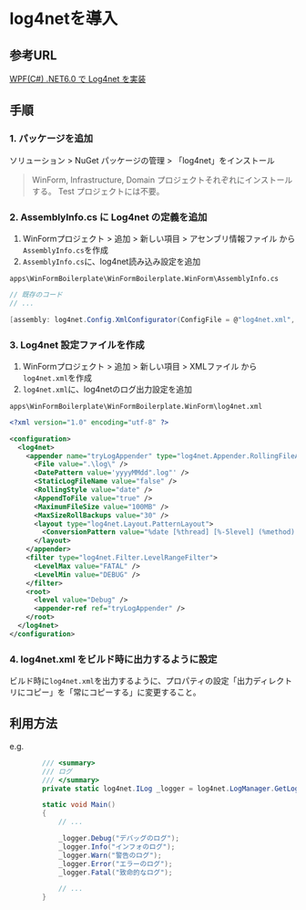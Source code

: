 # log4netを導入

## 参考URL

[WPF(C#) .NET6.0 で Log4net を実装](https://qiita.com/noriseto/items/7ad682d64acc4cf6d9fb)

## 手順

### 1. パッケージを追加

ソリューション > NuGet パッケージの管理 > 「log4net」をインストール  

> WinForm, Infrastructure, Domain プロジェクトそれぞれにインストールする。
> Test プロジェクトには不要。

### 2. AssemblyInfo.cs に Log4net の定義を追加

1. WinFormプロジェクト > 追加 > 新しい項目 > アセンブリ情報ファイル から`AssemblyInfo.cs`を作成
2. `AssemblyInfo.cs`に、log4net読み込み設定を追加

`apps\WinFormBoilerplate\WinFormBoilerplate.WinForm\AssemblyInfo.cs`

```cs
// 既存のコード
// ...

[assembly: log4net.Config.XmlConfigurator(ConfigFile = @"log4net.xml", Watch = true)]
```

### 3. Log4net 設定ファイルを作成

1. WinFormプロジェクト > 追加 > 新しい項目 > XMLファイル から`log4net.xml`を作成
2. `log4net.xml`に、log4netのログ出力設定を追加

`apps\WinFormBoilerplate\WinFormBoilerplate.WinForm\log4net.xml`

```xml
<?xml version="1.0" encoding="utf-8" ?>

<configuration>
  <log4net>
    <appender name="tryLogAppender" type="log4net.Appender.RollingFileAppender" >
      <File value=".\log\" />
      <DatePattern value='yyyyMMdd".log"' />
      <StaticLogFileName value="false" />
      <RollingStyle value="date" />
      <AppendToFile value="true" />
      <MaximumFileSize value="100MB" />
      <MaxSizeRollBackups value="30" />
      <layout type="log4net.Layout.PatternLayout">
        <ConversionPattern value="%date [%thread] [%-5level] (%method) - %message%n" />
      </layout>
    </appender>
    <filter type="log4net.Filter.LevelRangeFilter">
      <LevelMax value="FATAL" />
      <LevelMin value="DEBUG" />
    </filter>
    <root>
      <level value="Debug" />
      <appender-ref ref="tryLogAppender" />
    </root>
  </log4net>
</configuration>
```

### 4. log4net.xml をビルド時に出力するように設定

ビルド時に`log4net.xml`を出力するように、プロパティの設定「出力ディレクトリにコピー」を「常にコピーする」に変更すること。

## 利用方法

e.g.

```cs
        /// <summary>
        /// ログ
        /// </summary>
        private static log4net.ILog _logger = log4net.LogManager.GetLogger(System.Reflection.MethodBase.GetCurrentMethod()?.DeclaringType);

        static void Main()
        {
            // ...

            _logger.Debug("デバッグのログ");
            _logger.Info("インフォのログ");
            _logger.Warn("警告のログ");
            _logger.Error("エラーのログ");
            _logger.Fatal("致命的なログ");

            // ...
        }
```
